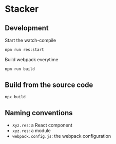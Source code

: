 # Stacker

## Development

Start the watch-compile

```sh
npm run res:start
```

Build webpack everytime

```sh
npm run build
```

## Build from the source code

```sh
npx build
```

## Naming conventions

- `Xyz.res`: a React component
- `xyz.res`: a module
- `webpack.config.js`: the webpack configuration
